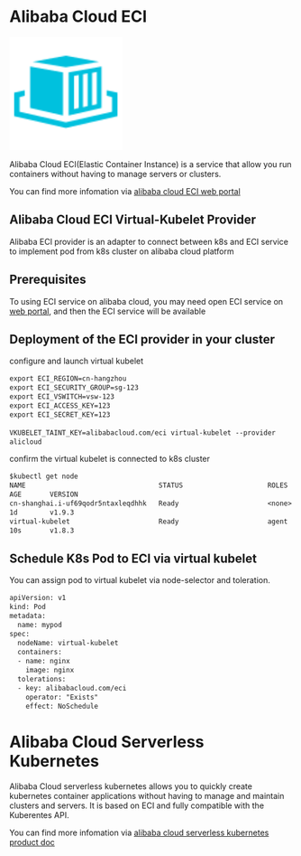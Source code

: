 # Alibaba Cloud ECI

<img src="eci.svg" width="200" height="200" />

Alibaba Cloud ECI(Elastic Container Instance) is a service that allow you run containers without having to manage servers or clusters.

You can find more infomation via [alibaba cloud ECI web portal](https://www.aliyun.com/product/eci)

## Alibaba Cloud ECI Virtual-Kubelet Provider
Alibaba ECI provider is an adapter to connect between k8s and ECI service to implement pod from k8s cluster on alibaba cloud platform

## Prerequisites
To using ECI service on alibaba cloud, you may need open ECI service on [web portal](https://www.aliyun.com/product/eci), and then the ECI service will be available

## Deployment of the ECI provider in your cluster
configure and launch virtual kubelet
```
export ECI_REGION=cn-hangzhou
export ECI_SECURITY_GROUP=sg-123
export ECI_VSWITCH=vsw-123
export ECI_ACCESS_KEY=123
export ECI_SECRET_KEY=123

VKUBELET_TAINT_KEY=alibabacloud.com/eci virtual-kubelet --provider alicloud
```
confirm the virtual kubelet is connected to k8s cluster
```
$kubectl get node
NAME                                 STATUS                     ROLES     AGE       VERSION
cn-shanghai.i-uf69qodr5ntaxleqdhhk   Ready                      <none>    1d        v1.9.3
virtual-kubelet                      Ready                      agent     10s       v1.8.3
```

## Schedule K8s Pod to ECI via virtual kubelet
You can assign pod to virtual kubelet via node-selector and toleration.
```
apiVersion: v1
kind: Pod
metadata:
  name: mypod
spec:
  nodeName: virtual-kubelet
  containers:
  - name: nginx
    image: nginx
  tolerations:
  - key: alibabacloud.com/eci
    operator: "Exists"
    effect: NoSchedule
```

# Alibaba Cloud Serverless Kubernetes
Alibaba Cloud serverless kubernetes allows you to quickly create kubernetes container applications without
having to manage and maintain clusters and servers.  It is based on ECI and fully compatible with the Kuberentes API.

You can find more infomation via [alibaba cloud serverless kubernetes product doc](https://www.alibabacloud.com/help/doc-detail/71479.htm)

